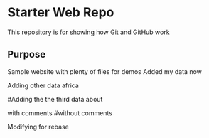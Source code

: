 # Starter Web Repo

This repository is for showing how Git and GitHub work

## Purpose

Sample website with plenty of files for demos
Added my data now

Adding other data africa

#Adding the the third data about 

with comments
#without comments

Modifying for rebase